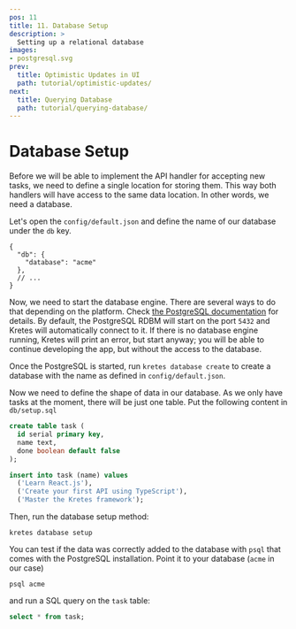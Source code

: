 ```yaml
---
pos: 11
title: 11. Database Setup
description: >
  Setting up a relational database
images:
- postgresql.svg
prev:
  title: Optimistic Updates in UI 
  path: tutorial/optimistic-updates/
next:
  title: Querying Database 
  path: tutorial/querying-database/
---
```


# Database Setup

Before we will be able to implement the API handler for accepting new tasks, we need to define a single location for storing them. This way both handlers will have access to the same data location. In other words, we need a database.

Let's open the `config/default.json` and define the name of our database under the `db` key.

```json{2-4}
{
  "db": {
    "database": "acme"
  },
  // ...
}
```

Now, we need to start the database engine. There are several ways to do that depending on the platform. Check [the PostgreSQL documentation](https://www.postgresql.org/download/) for details. By default, the PostgreSQL RDBM will start on the port `5432` and Kretes will automatically connect to it. If there is no database engine running, Kretes will print an error, but start anyway; you will be able to continue developing the app, but without the access to the database.

Once the PostgreSQL is started, run `kretes database create` to create a database with the name as defined in `config/default.json`.

Now we need to define the shape of data in our database. As we only have tasks at the moment, there will be just one table. Put the following content in `db/setup.sql`

```sql
create table task (
  id serial primary key,
  name text,
  done boolean default false
);

insert into task (name) values
  ('Learn React.js'),
  ('Create your first API using TypeScript'),
  ('Master the Kretes framework');
```

Then, run the database setup method:

```
kretes database setup
```

You can test if the data was correctly added to the database with `psql` that comes with the PostgreSQL installation. Point it to your database (`acme` in our case)

```
psql acme
```

and run a SQL query on the `task` table:

```sql
select * from task;
```

